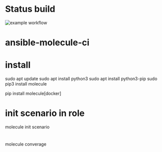 # Status build
![example workflow](https://github.com/kirillqq20/ansible-molecule-ci/tree/main/.github/workflows/ci.yml/badge.svg)
# ansible-molecule-ci
# install
sudo apt update
sudo apt install python3
sudo apt install python3-pip
sudo pip3 install molecule

pip install molecule[docker]

# init scenario in role
molecule init scenario

# 
molecule converage
